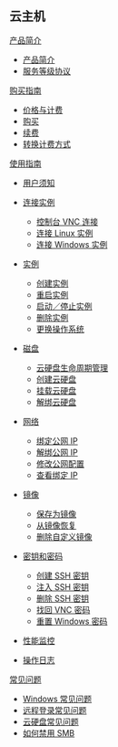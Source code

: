 ﻿## 云主机

[产品简介]()
* [产品简介](计算服务/云主机/产品简介/云主机产品简介.md)
* [服务等级协议](计算服务/云主机/产品简介/云主机服务等级协议（SLA）.md)

[购买指南]()
* [价格与计费](计算服务/云主机/购买指南/云主机价格与计费.md)
* [购买](计算服务/云主机/购买指南/购买云主机.md)
* [续费](计算服务/云主机/购买指南/续费云主机.md)
* [转换计费方式](计算服务/云主机/购买指南/云主机转换计费方式.md)

[使用指南]()

* [用户须知](计算服务/云主机/使用指南/云主机用户须知.md) 
* [连接实例]()

	* [控制台 VNC 连接](计算服务/云主机/使用指南/连接实例/控制台VNC连接.md)
	* [连接 Linux 实例](计算服务/云主机/使用指南/连接实例/连接Linux云主机.md)
	* [连接 Windows 实例](计算服务/云主机/使用指南/连接实例/连接Windows云主机.md)
	
* [实例]()

	* [创建实例](计算服务/云主机/使用指南/实例/创建云主机.md)
	* [重启实例](计算服务/云主机/使用指南/实例/重启云主机.md)
	* [启动／停止实例](计算服务/云主机/使用指南/实例/启动停止云主机.md)
	* [删除实例](计算服务/云主机/使用指南/实例/删除云主机.md)
	* [更换操作系统](计算服务/云主机/使用指南/实例/云主机更换操作系统.md)
* [磁盘]()

	* [云硬盘生命周期管理](计算服务/云主机/使用指南/磁盘/云硬盘生命周期管理.md)
	* [创建云硬盘](计算服务/云主机/使用指南/磁盘/创建云硬盘.md)
	* [挂载云硬盘](计算服务/云主机/使用指南/磁盘/挂载云硬盘.md)
	* [解绑云硬盘](计算服务/云主机/使用指南/磁盘/解绑云硬盘.md)
* [网络]()

	* [绑定公网 IP](计算服务/云主机/使用指南/网络/云主机绑定公网IP.md)
	* [解绑公网 IP](计算服务/云主机/使用指南/网络/云主机解绑公网IP.md)
	* [修改公网配置](计算服务/云主机/使用指南/网络/云主机修改公网配置.md)
	* [查看绑定 IP](计算服务/云主机/使用指南/网络/云主机查看绑定IP.md)
* [镜像]()

	* [保存为镜像](计算服务/云主机/使用指南/镜像/云主机-保存为镜像.md)
	* [从镜像恢复](计算服务/云主机/使用指南/镜像/云主机-从镜像恢复.md)
	* [删除自定义镜像](计算服务/云主机/使用指南/镜像/云主机-删除自定义镜像.md)
* [密钥和密码]()

	* [创建 SSH 密钥](计算服务/云主机/使用指南/密钥和密码/云主机-创建SSH密钥.md)
	* [注入 SSH 密钥](计算服务/云主机/使用指南/密钥和密码/云主机-注入SSH密钥.md)
	* [删除 SSH 密钥](计算服务/云主机/使用指南/密钥和密码/云主机-删除SSH密钥.md)
	* [找回 VNC 密码](计算服务/云主机/使用指南/密钥和密码/找回VNC密码.md)
	* [重置 Windows 密码](计算服务/云主机/使用指南/密钥和密码/云主机-重置Windows密码.md)
* [性能监控](计算服务/云主机/使用指南/云主机性能监控.md)
* [操作日志](计算服务/云主机/使用指南/云主机操作日志.md)

[常见问题]()

* [Windows 常见问题](计算服务/云主机/常见问题/Windows云主机常见问题.md)
* [远程登录常见问题](计算服务/云主机/常见问题/云主机远程登录常见问题.md)
* [云硬盘常见问题](计算服务/云主机/常见问题/云硬盘常见问题.md)
* [如何禁用 SMB](计算服务/云主机/常见问题/如何禁用SMB.md)
